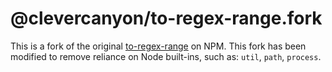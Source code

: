 # @clevercanyon/to-regex-range.fork

This is a fork of the original [to-regex-range](https://www.npmjs.com/package/to-regex-range) on NPM. This fork has been modified to remove reliance on Node built-ins, such as: `util`, `path`, `process`.
